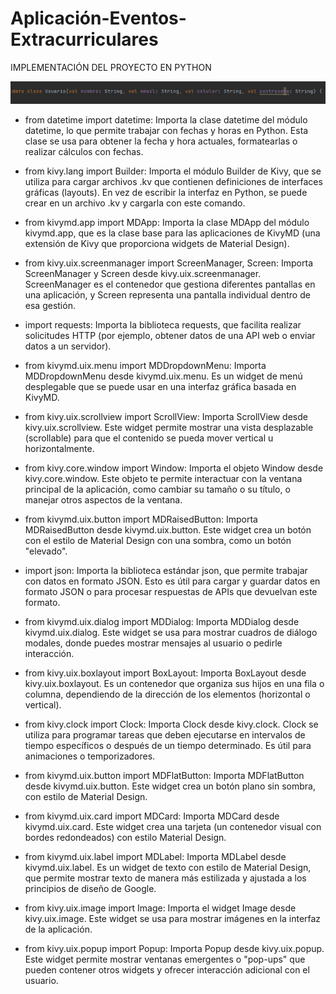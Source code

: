 # Aplicación-Eventos-Extracurriculares

IMPLEMENTACIÓN DEL PROYECTO EN PYTHON

![image](https://github.com/LauraP30/Proyecto-Gestion-Prestamos/blob/main/1.png?raw=true) 

- from datetime import datetime:
  Importa la clase datetime del módulo datetime, lo que permite trabajar con fechas y horas en Python. Esta clase se usa para obtener la fecha y hora actuales, formatearlas o realizar cálculos con fechas.

- from kivy.lang import Builder:
  Importa el módulo Builder de Kivy, que se utiliza para cargar archivos .kv que contienen definiciones de interfaces gráficas (layouts). En vez de escribir la interfaz en Python, se puede crear en un archivo .kv y cargarla con este comando.

- from kivymd.app import MDApp:
  Importa la clase MDApp del módulo kivymd.app, que es la clase base para las aplicaciones de KivyMD (una extensión de Kivy que proporciona widgets de Material Design).

- from kivy.uix.screenmanager import ScreenManager, Screen:
  Importa ScreenManager y Screen desde kivy.uix.screenmanager. ScreenManager es el contenedor que gestiona diferentes pantallas en una aplicación, y Screen representa una pantalla individual dentro de esa gestión.

- import requests:
  Importa la biblioteca requests, que facilita realizar solicitudes HTTP (por ejemplo, obtener datos de una API web o enviar datos a un servidor).

- from kivymd.uix.menu import MDDropdownMenu:
  Importa MDDropdownMenu desde kivymd.uix.menu. Es un widget de menú desplegable que se puede usar en una interfaz gráfica basada en KivyMD.

- from kivy.uix.scrollview import ScrollView:
  Importa ScrollView desde kivy.uix.scrollview. Este widget permite mostrar una vista desplazable (scrollable) para que el contenido se pueda mover vertical u horizontalmente.

- from kivy.core.window import Window:
  Importa el objeto Window desde kivy.core.window. Este objeto te permite interactuar con la ventana principal de la aplicación, como cambiar su tamaño o su título, o manejar otros aspectos de la ventana.

- from kivymd.uix.button import MDRaisedButton:
  Importa MDRaisedButton desde kivymd.uix.button. Este widget crea un botón con el estilo de Material Design con una sombra, como un botón "elevado".

- import json:
  Importa la biblioteca estándar json, que permite trabajar con datos en formato JSON. Esto es útil para cargar y guardar datos en formato JSON o para procesar respuestas de APIs que devuelvan este formato.

- from kivymd.uix.dialog import MDDialog:
  Importa MDDialog desde kivymd.uix.dialog. Este widget se usa para mostrar cuadros de diálogo modales, donde puedes mostrar mensajes al usuario o pedirle interacción.

- from kivy.uix.boxlayout import BoxLayout:
  Importa BoxLayout desde kivy.uix.boxlayout. Es un contenedor que organiza sus hijos en una fila o columna, dependiendo de la dirección de los elementos (horizontal o vertical).

- from kivy.clock import Clock:
  Importa Clock desde kivy.clock. Clock se utiliza para programar tareas que deben ejecutarse en intervalos de tiempo específicos o después de un tiempo determinado. Es útil para animaciones o temporizadores.

- from kivymd.uix.button import MDFlatButton:
  Importa MDFlatButton desde kivymd.uix.button. Este widget crea un botón plano sin sombra, con estilo de Material Design.

- from kivymd.uix.card import MDCard:
  Importa MDCard desde kivymd.uix.card. Este widget crea una tarjeta (un contenedor visual con bordes redondeados) con estilo Material Design.

- from kivymd.uix.label import MDLabel:
  Importa MDLabel desde kivymd.uix.label. Es un widget de texto con estilo de Material Design, que permite mostrar texto de manera más estilizada y ajustada a los principios de diseño de Google.

- from kivy.uix.image import Image:
  Importa el widget Image desde kivy.uix.image. Este widget se usa para mostrar imágenes en la interfaz de la aplicación.

- from kivy.uix.popup import Popup:
  Importa Popup desde kivy.uix.popup. Este widget permite mostrar ventanas emergentes o "pop-ups" que pueden contener otros widgets y ofrecer interacción adicional con el usuario.
